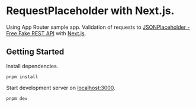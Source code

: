 # RequestPlaceholder with Next.js.

Using App Router sample app.
Validation of requests to [JSONPlaceholder - Free Fake REST API](https://jsonplaceholder.typicode.com/) with [Next.js](https://nextjs.org).

## Getting Started

Install dependencies.

```shell
pnpm install
```

Start development server on [localhost:3000](ttp://localhost:3000).

```shell
pnpm dev
```
